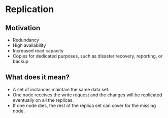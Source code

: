 # Replication

## Motivation

- Redundancy
- High availability
- Increased read capacity
- Copies for dedicated purposes, such as disaster recovery, reporting, or backup


## What does it mean?

- A set of instances maintain the same data set.
- One node receives the write request and the changes will be replicated eventually on all the replicas.
- If one node dies, the rest of the replica set can cover for the missing node.
